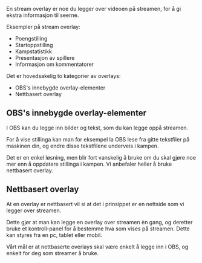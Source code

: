
En stream overlay er noe du legger over videoen på streamen, for å gi ekstra informasjon til seerne.

Eksempler på stream overlay:
* Poengstilling
* Startoppstilling
* Kampstatistikk
* Presentasjon av spillere
* Informasjon om kommentatorer

Det er hovedsakelig to kategorier av overlays:
* OBS's innebygde overlay-elementer
* Nettbasert overlay

## OBS's innebygde overlay-elementer

I OBS kan du legge inn bilder og tekst, som du kan legge oppå streamen.

For å vise stillinga kan man for eksempel la OBS lese fra gitte tekstfiler på maskinen din, og endre disse tekstfilene underveis i kampen.

Det er en enkel løsning, men blir fort vanskelig å bruke om du skal gjøre noe mer enn å oppdatere stillinga i kampen. Vi anbefaler heller å bruke nettbasert overlay.

## Nettbasert overlay

At en overlay er nettbasert vil si at det i prinsippet er en nettside som vi legger over streamen.

Dette gjør at man kan legge en overlay over streamen èn gang, og deretter bruke et kontroll-panel for å bestemme hva som vises på streamen.
Dette kan styres fra en pc, tablet eller mobil.

Vårt mål er at nettbaserte overlays skal være enkelt å legge inn i OBS, og enkelt for deg som streamer å bruke.
